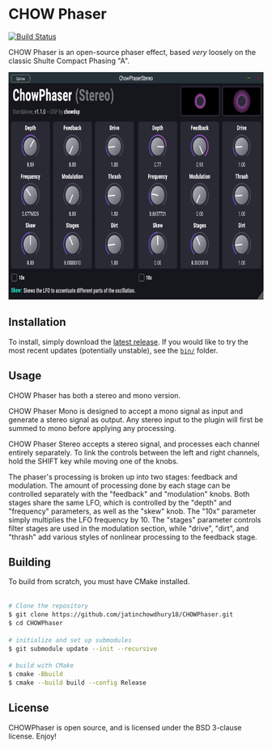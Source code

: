 # CHOW Phaser

[![Build Status](https://travis-ci.com/jatinchowdhury18/ChowPhaser.svg?token=Ub9niJrqG1Br1qaaxp7E&branch=master)](https://travis-ci.com/jatinchowdhury18/ChowPhaser)

CHOW Phaser is an open-source phaser effect,
based *very* loosely on the classic Shulte Compact
Phasing "A".

<img src="https://github.com/jatinchowdhury18/ChowPhaser/blob/master/res/screenshot_stereo.PNG?raw=true" alt="Pic" height="450">


## Installation

To install, simply download the
[latest release](https://github.com/jatinchowdhury18/ChowPhaser/releases).
If you would like to try the most recent updates
(potentially unstable), see the
[`bin/`](./bin) folder.

## Usage

CHOW Phaser has both a stereo and mono version.

CHOW Phaser Mono is designed to accept a mono signal
as input and generate a stereo signal as output. Any
stereo input to the plugin will first be summed
to mono before applying any processing.

CHOW Phaser Stereo accepts a stereo signal, and processes
each channel entirely separately. To link the controls
between the left and right channels, hold the SHIFT key
while moving one of the knobs.

The phaser's processing is broken up into two stages:
feedback and modulation. The amount of processing done
by each stage can be controlled separately with the
"feedback" and "modulation" knobs. Both stages share the
same  LFO, which is controlled by the "depth" and "frequency" 
parameters, as well as the "skew" knob. The "10x" parameter
simply multiplies the LFO frequency by 10. The "stages" 
parameter controls filter stages are used in the modulation
section, while "drive", "dirt", and "thrash" add various
styles of nonlinear processing to the feedback stage.

## Building

To build from scratch, you must have CMake installed.

```bash

# Clone the repository
$ git clone https://github.com/jatinchowdhury18/CHOWPhaser.git
$ cd CHOWPhaser

# initialize and set up submodules
$ git submodule update --init --recursive

# build with CMake
$ cmake -Bbuild
$ cmake --build build --config Release
```

## License

CHOWPhaser is open source, and is licensed under the BSD 3-clause license.
Enjoy!
